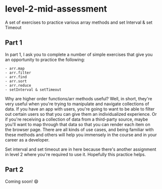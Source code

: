 # level-2-mid-assessment
A set of exercises to practice various array methods and set Interval &amp; set Timeout

## Part 1

In part 1, I ask you to complete a number of simple exercises that give you an opportunity to practice the following:

    - arr.map
    - arr.filter
    - arr.find
    - arr.sort
    - arr.reduce
    - setInterval & setTimeout

Why are higher order functions/arr methods useful? Well, in short, they're very useful when you're trying to manipulate and navigate collections of data. If you have an app with users, you're going to want to be able to filter out certain users so that you can give them an individualized experience. Or if you're receiving a collection of data from a third-party source, maybe you'll want to map through that data so that you can render each item on the browser page. There are all kinds of use cases, and being familiar with these methods and others will help you immensely in the course and in your career as a developer.

Set interval and set timeout are in here because there's another assignment in level 2 where you're required to use it. Hopefully this practice helps.

## Part 2

Coming soon! :smile: